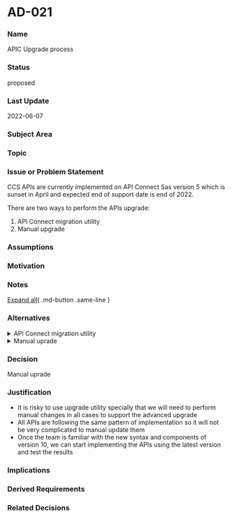 

# AD-021

### Name

APIC Upgrade process

### Status

proposed

### Last Update

2022-06-07

### Subject Area



### Topic



### Issue or Problem Statement

CCS APIs are currently implemented on API Connect Sas version 5 which is sunset in April and expected end of support date is end of 2022.<div>There are two ways to perform the APIs upgrade:</div><div><ol><li>API Connect migration utility</li><li>Manual upgrade</li></ol></div>

### Assumptions



### Motivation



### Notes



[Expand all](#){ .md-button .same-line }

### Alternatives


    

<details markdown=1>
<summary markdown="span">API Connect migration utility</summary>

<table>
    <caption></caption>
    <thead>
        <tr>
            <th></th>
            <th></th>
        </tr>
    </thead>
    <tr>
        <td> <strong>Name</strong> </td>
        <td>API Connect migration utility</td>
    </tr>
    <tr>
        <td> <strong>Description</strong> </td>
        <td>There is a utility that does the upgrade from version 5 to version 10.<div>Since in AD-020 Advanced upgrade is selected --&gt; upgrade utility will need some manual effort to make the APIs compatible with version 10.</div></td>
    </tr>
    <tr>
        <td> <strong>Best Applied</strong> </td>
        <td></td>
    </tr>
    <tr>
        <td> <strong>Contraindications</strong> </td>
        <td></td>
    </tr>
</table>


</details>


    

<details markdown=1>
<summary markdown="span">Manual uprade</summary>

<table>
    <caption></caption>
    <thead>
        <tr>
            <th></th>
            <th></th>
        </tr>
    </thead>
    <tr>
        <td> <strong>Name</strong> </td>
        <td>Manual uprade</td>
    </tr>
    <tr>
        <td> <strong>Description</strong> </td>
        <td>This approach is to manual update CCS APIs to the latest version without using any migration utility.</td>
    </tr>
    <tr>
        <td> <strong>Best Applied</strong> </td>
        <td></td>
    </tr>
    <tr>
        <td> <strong>Contraindications</strong> </td>
        <td></td>
    </tr>
</table>


</details>


    



### Decision

Manual uprade

### Justification

<ul><li>It is risky to use upgrade utility specially that we will need to perform manual changes in all cases to support the advanced upgrade</li><li>All APIs are following the same pattern of implementation so it will not be very complicated to manual update them</li><li>Once the team is familiar with the new syntax and components of version 10, we can start implementing the APIs using the latest version and test the results</li></ul>

### Implications



### Derived Requirements



### Related Decisions



